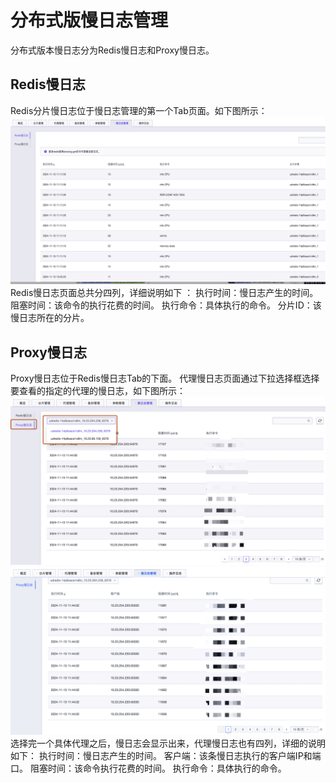 # 分布式版慢日志管理
分布式版本慢日志分为Redis慢日志和Proxy慢日志。

## Redis慢日志
Redis分片慢日志位于慢日志管理的第一个Tab页面。如下图所示：
![image](../images/slowlog_sharding.png)
Redis慢日志页面总共分四列，详细说明如下 ：
执行时间：慢日志产生的时间。
阻塞时间：该命令的执行花费的时间。
执行命令：具体执行的命令。
分片ID：该慢日志所在的分片。

## Proxy慢日志
Proxy慢日志位于Redis慢日志Tab的下面。
代理慢日志页面通过下拉选择框选择要查看的指定的代理的慢日志，如下图所示：
![image](../images/slowlog_proxy_1.png)
![image](../images/slowlog_proxy_2.png)
选择完一个具体代理之后，慢日志会显示出来，代理慢日志也有四列，详细的说明如下：
执行时间：慢日志产生的时间。
客户端：该条慢日志执行的客户端IP和端口。
阻塞时间：该命令执行花费的时间。
执行命令：具体执行的命令。